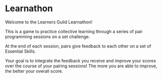 # Learnathon

Welcome to the Learners Guild Learnathon!

This is a game to practice collective learning through a series of pair  programming sessions on a set challenge.

At the end of each session, pairs give feedback to each other on a set of Essential Skills.

Your goal is to integrate the feedback you receive and improve your scores over the course of your pairing sessions! The more you are able to improve, the better your overall score.
